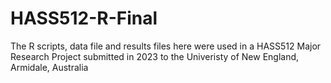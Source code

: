 # HASS512-R-Final
The R scripts, data file and results files here were used in a HASS512 Major Research Project submitted in 2023 to the Univeristy of New England, Armidale, Australia
